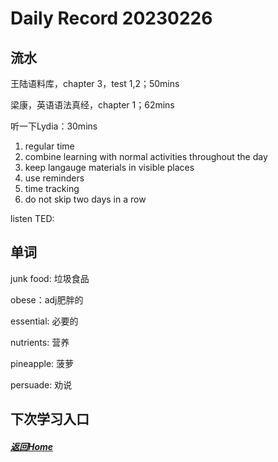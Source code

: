 
Daily Record 20230226
=====================

## 流水

王陆语料库，chapter 3，test 1,2；50mins

梁康，英语语法真经，chapter 1；62mins

听一下Lydia：30mins

1. regular time
2. combine learning with normal activities throughout the day
3. keep langauge materials in visible places
4. use reminders
5. time tracking
6. do not skip two days in a row

listen TED:

## 单词

junk food: 垃圾食品

obese：adj肥胖的

essential: 必要的

nutrients: 营养

pineapple: 菠萝

persuade: 劝说

## 下次学习入口



##### [返回Home](../../../README.md)


